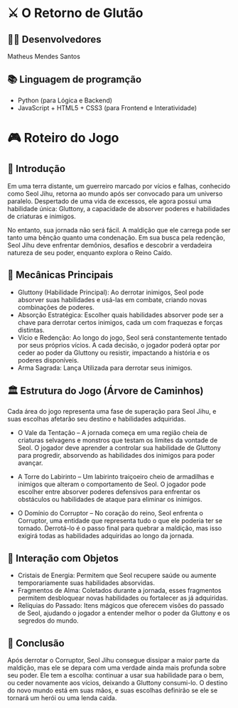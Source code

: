 
# ⚔️ O Retorno de Glutão

## 👨‍💻 Desenvolvedores

Matheus Mendes Santos

## 📚 Linguagem de programção
- Python (para Lógica e Backend)
- JavaScript + HTML5 + CSS3 (para Frontend e Interatividade)

# 🎮 Roteiro do Jogo

## 🏰 Introdução
Em uma terra distante, um guerreiro marcado por vícios e falhas, conhecido como Seol Jihu, retorna ao mundo após ser convocado para um universo paralelo. Despertado de uma vida de excessos, ele agora possui uma habilidade única: Gluttony, a capacidade de absorver poderes e habilidades de criaturas e inimigos.

No entanto, sua jornada não será fácil. A maldição que ele carrega pode ser tanto uma bênção quanto uma condenação. Em sua busca pela redenção, Seol Jihu deve enfrentar demônios, desafios e descobrir a verdadeira natureza de seu poder, enquanto explora o Reino Caído.

## 🔧 Mecânicas Principais

- Gluttony (Habilidade Principal): Ao derrotar inimigos, Seol pode absorver suas habilidades e usá-las em combate, criando novas combinações de poderes.
- Absorção Estratégica: Escolher quais habilidades absorver pode ser a chave para derrotar certos inimigos, cada um com fraquezas e forças distintas.
- Vício e Redenção: Ao longo do jogo, Seol será constantemente tentado por seus próprios vícios. A cada decisão, o jogador poderá optar por ceder ao poder da Gluttony ou resistir, impactando a história e os poderes disponíveis.
- Arma Sagrada: Lança Utilizada para derrotar seus inimigos.
## 🏛️ Estrutura do Jogo (Árvore de Caminhos)
Cada área do jogo representa uma fase de superação para Seol Jihu, e suas escolhas afetarão seu destino e habilidades adquiridas.

- O Vale da Tentação – A jornada começa em uma região cheia de criaturas selvagens e monstros que testam os limites da vontade de Seol. O jogador deve aprender a controlar sua habilidade de Gluttony para progredir, absorvendo as habilidades dos inimigos para poder avançar.

- A Torre do Labirinto – Um labirinto traiçoeiro cheio de armadilhas e inimigos que alteram o comportamento de Seol. O jogador pode escolher entre absorver poderes defensivos para enfrentar os obstáculos ou habilidades de ataque para eliminar os inimigos.

- O Domínio do Corruptor – No coração do reino, Seol enfrenta o Corruptor, uma entidade que representa tudo o que ele poderia ter se tornado. Derrotá-lo é o passo final para quebrar a maldição, mas isso exigirá todas as habilidades adquiridas ao longo da jornada.

## 🔧 Interação com Objetos

- Cristais de Energia: Permitem que Seol recupere saúde ou aumente temporariamente suas habilidades absorvidas.
- Fragmentos de Alma: Coletados durante a jornada, esses fragmentos permitem desbloquear novas habilidades ou fortalecer as já adquiridas.
- Relíquias do Passado: Itens mágicos que oferecem visões do passado de Seol, ajudando o jogador a entender melhor o poder da Gluttony e os segredos do mundo.
## 🌟 Conclusão
Após derrotar o Corruptor, Seol Jihu consegue dissipar a maior parte da maldição, mas ele se depara com uma verdade ainda mais profunda sobre seu poder. Ele tem a escolha: continuar a usar sua habilidade para o bem, ou ceder novamente aos vícios, deixando a Gluttony consumi-lo. O destino do novo mundo está em suas mãos, e suas escolhas definirão se ele se tornará um herói ou uma lenda caída.
